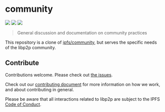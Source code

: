 # community

[![](https://img.shields.io/badge/made%20by-Protocol%20Labs-blue.svg?style=flat-square)](http://ipn.io)
[![](https://img.shields.io/badge/project-libp2p-blue.svg?style=flat-square)](http://github.com/libp2p/libp2p)
[![](https://img.shields.io/badge/freenode-%23ipfs-blue.svg?style=flat-square)](http://webchat.freenode.net/?channels=%23ipfs)

> General discussion and documentation on community practices

This repository is a clone of [ipfs/community](https://github.com/ipfs/community), but serves the specific needs of the libp2p community.

## Contribute

Contributions welcome. Please check out [the issues](https://github.com/libp2p/community/pulls).

Check out our [contributing document](https://github.com/libp2p/community/blob/master/CONTRIBUTE.md) for more information on how we work, and about contributing in general.

Please be aware that all interactions related to libp2p are subject to the IPFS [Code of Conduct](https://github.com/ipfs/community/blob/master/code-of-conduct.md).
